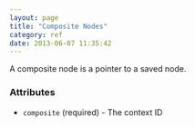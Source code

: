 ```yaml
---
layout: page
title: "Composite Nodes"
category: ref
date: 2013-06-07 11:35:42
---
```


A composite node is a pointer to a saved node.

### Attributes

- `composite` (required) - The context ID
